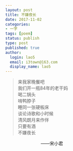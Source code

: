 ```yaml
---
layout: post
title: 不嫌夜长
date: 2017-11-02
categories:
- 一字
tags: [poem]
status: publish
type: post
published: true
author:
  login: lao5
  email: i3town@163.com
  display_name: lao5
---
```


>来我家晚餐吧  
我们开一瓶84年的老干妈  
喝二锅头  
啃鸭脖子  
睡同一张硬板床  
谈论诗歌和小时候  
清风朗月来作伴  
只要有酒    
不嫌夜长  
  
　　　　　　　　——宋小君